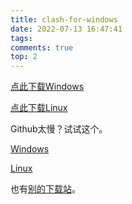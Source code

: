 ```yaml
---
title: clash-for-windows
date: 2022-07-13 16:47:41
tags: 
comments: true
top: 2
---
```

[点此下载Windows](https://github.com/Fndroid/clash_for_windows_pkg/releases/download/0.19.23/Clash.for.Windows.Setup.0.19.23.exe)

<!-- more -->

[点此下载Linux](https://github.com/Fndroid/clash_for_windows_pkg/releases/download/0.19.23/Clash.for.Windows-0.19.23-x64-linux.tar.gz)

Github太慢？试试这个。

[Windows](https://d.serctl.com/?url=https://github.com/Fndroid/clash_for_windows_pkg/releases/download/0.19.23/Clash.for.Windows.Setup.0.19.23.exe)

[Linux](https://d.serctl.com/?url=https://github.com/Fndroid/clash_for_windows_pkg/releases/download/0.19.23/Clash.for.Windows-0.19.23-arm64-linux.tar.gz)

也有[别的下载站](/2022/07/13/github加速/)。
